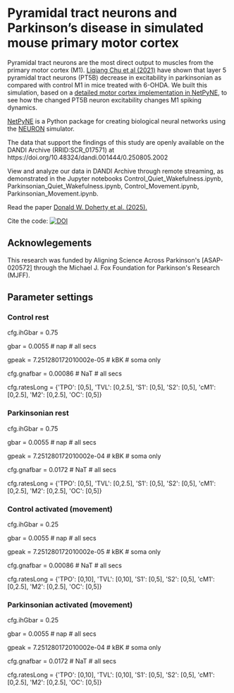 <h1>Pyramidal tract neurons and Parkinson’s disease in simulated mouse primary motor cortex</h1>
<p>Pyramidal tract neurons are the most direct output to muscles from the primary motor cortex (M1). <a href="https://www.jneurosci.org/content/41/25/5553">Liqiang Chu et al (2021)</a> have shown that layer 5 pyramidal tract neurons (PT5B) decrease in excitability in parkinsonian as compared with control M1 in mice treated with 6-OHDA.
We built this simulation, based on a <a href="https://github.com/suny-downstate-medical-center/netpyne/tree/development/examples/M1detailed">detailed motor cortex implementation in NetPyNE</a>, to see how the changed PT5B neuron excitability changes M1 spiking dynamics.</p>
<p><a href="http://doc.netpyne.org/">NetPyNE</a> is a Python package for creating biological neural networks using the <a href="https://nrn.readthedocs.io">NEURON</a> simulator.</p>
<p>The data that support the findings of this study are openly available on the DANDI Archive (RRID:SCR_017571) at https://doi.org/10.48324/dandi.001444/0.250805.2002</p>
<p>View and analyze our data in DANDI Archive through remote streaming, as demonstrated in the Jupyter notebooks Control_Quiet_Wakefulness.ipynb, Parkinsonian_Quiet_Wakefulness.ipynb, Control_Movement.ipynb, Parkinsonian_Movement.ipynb.</p>
<p>Read the paper <a href="https://doi.org/10.1038/s41531-025-01070-4">Donald W. Doherty et al. (2025).</a></p>
<p>Cite the code: <a href="https://zenodo.org/doi/10.5281/zenodo.12399982"><img src="https://zenodo.org/badge/818711475.svg" alt="DOI"></a></p>
<h2>Acknowlegements</h2>
<p>This research was funded by Aligning Science Across Parkinson's [ASAP-020572] through the Michael J. Fox Foundation for Parkinson's Research (MJFF).</p>
<h2>Parameter settings</h2>
<h3>Control rest</h3>
<p>cfg.ihGbar = 0.75
<p>gbar = 0.0055					# nap		# all secs</p>
<p>gpeak = 7.251280172010002e-05	# kBK		# soma only</p>
<p>cfg.gnafbar = 0.00086 			# NaT		# all secs</p>
<p>cfg.ratesLong = {'TPO': [0,5], 'TVL': [0,2.5], 'S1': [0,5], 'S2': [0,5], 'cM1': [0,2.5], 'M2': [0,2.5], 'OC': [0,5]}</p>
<h3>Parkinsonian rest</h3>
<p>cfg.ihGbar = 0.75
<p>gbar = 0.0055					# nap		# all secs</p>
<p>gpeak = 7.251280172010002e-04	# kBK		# soma only</p>
<p>cfg.gnafbar = 0.0172 			# NaT		# all secs</p>
<p>cfg.ratesLong = {'TPO': [0,5], 'TVL': [0,2.5], 'S1': [0,5], 'S2': [0,5], 'cM1': [0,2.5], 'M2': [0,2.5], 'OC': [0,5]}</p>
<h3>Control activated (movement)</h3>
<p>cfg.ihGbar = 0.25
<p>gbar = 0.0055					# nap		# all secs</p>
<p>gpeak = 7.251280172010002e-05	# kBK		# soma only</p>
<p>cfg.gnafbar = 0.00086 			# NaT		# all secs</p>
<p>cfg.ratesLong = {'TPO': [0,10], 'TVL': [0,10], 'S1': [0,5], 'S2': [0,5], 'cM1': [0,2.5], 'M2': [0,2.5], 'OC': [0,5]}</p>
<h3>Parkinsonian activated (movement)</h3>
<p>cfg.ihGbar = 0.25
<p>gbar = 0.0055					# nap		# all secs</p>
<p>gpeak = 7.251280172010002e-04	# kBK		# soma only</p>
<p>cfg.gnafbar = 0.0172 			# NaT		# all secs</p>
<p>cfg.ratesLong = {'TPO': [0,10], 'TVL': [0,10], 'S1': [0,5], 'S2': [0,5], 'cM1': [0,2.5], 'M2': [0,2.5], 'OC': [0,5]}</p>
